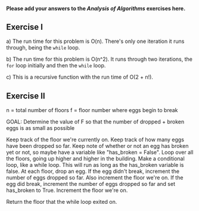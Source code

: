 #### Please add your answers to the **_Analysis of Algorithms_** exercises here.

## Exercise I

a) The run time for this problem is O(n). There's only one iteration it runs through, being the `while` loop.

b) The run time for this problem is O(n^2). It runs through two iterations, the `for` loop initially and then the `while` loop.

c) This is a recursive function with the run time of O(2 + n!).

## Exercise II

n = total number of floors
f = floor number where eggs begin to break

GOAL: Determine the value of F so that the number of dropped + broken eggs is as small as possible

Keep track of the floor we're currently on.
Keep track of how many eggs have been dropped so far.
Keep note of whether or not an egg has broken yet or not, so maybe have a variable like "has_broken = False".
Loop over all the floors, going up higher and higher in the building.
Make a conditional loop, like a while loop. This will run as long as the has_broken variable is false.
At each floor, drop an egg.
If the egg didn't break, increment the number of eggs dropped so far. Also increment the floor we're on.
If the egg did break, increment the number of eggs dropped so far and set has_broken to True. Increment the floor we're on.

Return the floor that the while loop exited on.
